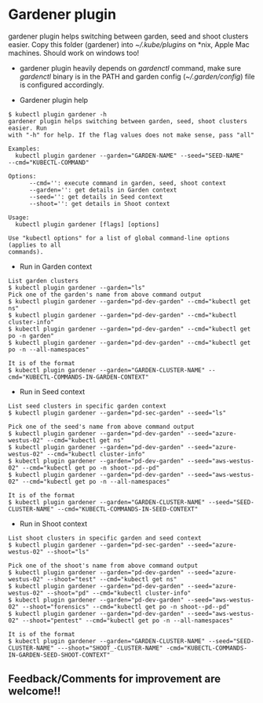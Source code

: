 # Gardener plugin
gardener plugin helps switching between garden, seed and shoot clusters easier.
Copy this folder (gardener) into _~/.kube/plugins_ on *nix, Apple Mac machines. Should work on windows too!

* gardener plugin heavily depends on _gardenctl_ command, make sure _gardenctl_ binary is in the PATH and garden config (_~/.garden/config_) file is configured accordingly.

* Gardener plugin help
```
$ kubectl plugin gardener -h
gardener plugin helps switching between garden, seed, shoot clusters easier. Run
with "-h" for help. If the flag values does not make sense, pass "all"

Examples:
  kubectl plugin gardener --garden="GARDEN-NAME" --seed="SEED-NAME"
--cmd="KUBECTL-COMMAND"

Options:
      --cmd='': execute command in garden, seed, shoot context
      --garden='': get details in Garden context
      --seed='': get details in Seed context
      --shoot='': get details in Shoot context

Usage:
  kubectl plugin gardener [flags] [options]

Use "kubectl options" for a list of global command-line options (applies to all
commands).
```

* Run in Garden context
```
List garden clusters
$ kubectl plugin gardener --garden="ls"
Pick one of the garden's name from above command output
$ kubectl plugin gardener --garden="pd-dev-garden" --cmd="kubectl get ns"
$ kubectl plugin gardener --garden="pd-dev-garden" --cmd="kubectl cluster-info"
$ kubectl plugin gardener --garden="pd-dev-garden" --cmd="kubectl get po -n garden"
$ kubectl plugin gardener --garden="pd-dev-garden" --cmd="kubectl get po -n --all-namespaces"

It is of the format
$ kubectl plugin gardener --garden="GARDEN-CLUSTER-NAME" --cmd="KUBECTL-COMMANDS-IN-GARDEN-CONTEXT" 
```

* Run in Seed context
```
List seed clusters in specific garden context
$ kubectl plugin gardener --garden="pd-sec-garden" --seed="ls"

Pick one of the seed's name from above command output
$ kubectl plugin gardener --garden="pd-dev-garden" --seed="azure-westus-02" --cmd="kubectl get ns"
$ kubectl plugin gardener --garden="pd-dev-garden" --seed="azure-westus-02" --cmd="kubectl cluster-info"
$ kubectl plugin gardener --garden="pd-dev-garden" --seed="aws-westus-02" --cmd="kubectl get po -n shoot--pd--pd"
$ kubectl plugin gardener --garden="pd-dev-garden" --seed="aws-westus-02" --cmd="kubectl get po -n --all-namespaces"

It is of the format
$ kubectl plugin gardener --garden="GARDEN-CLUSTER-NAME" --seed="SEED-CLUSTER-NAME" --cmd="KUBECTL-COMMANDS-IN-SEED-CONTEXT"
```

* Run in Shoot context
```
List shoot clusters in specific garden and seed context
$ kubectl plugin gardener --garden="pd-sec-garden" --seed="azure-westus-02" --shoot="ls"

Pick one of the shoot's name from above command output
$ kubectl plugin gardener --garden="pd-dev-garden" --seed="azure-westus-02" --shoot="test" --cmd="kubectl get ns"
$ kubectl plugin gardener --garden="pd-dev-garden" --seed="azure-westus-02" --shoot="pd" --cmd="kubectl cluster-info"
$ kubectl plugin gardener --garden="pd-dev-garden" --seed="aws-westus-02" --shoot="forensics" --cmd="kubectl get po -n shoot--pd--pd"
$ kubectl plugin gardener --garden="pd-dev-garden" --seed="aws-westus-02" --shoot="pentest" --cmd="kubectl get po -n --all-namespaces"

It is of the format
$ kubectl plugin gardener --garden="GARDEN-CLUSTER-NAME" --seed="SEED-CLUSTER-NAME" ---shoot="SHOOT_-CLUSTER-NAME" -cmd="KUBECTL-COMMANDS-IN-GARDEN-SEED-SHOOT-CONTEXT"
```

## Feedback/Comments for improvement are welcome!!
